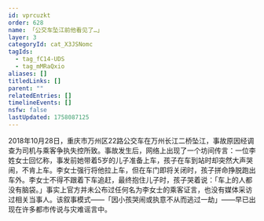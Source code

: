```yaml
---
id: vprcuzkt
order: 628
name: 「公交车坠江前他看见了…」
layer: 3
categoryId: cat_X3JSNomc
tagIds:
  - tag_fC14-UDS
  - tag_mMRaQxio
aliases: []
titledLinks: []
parent: ""
relatedEntries: []
timelineEvents: []
nsfw: false
lastUpdated: 1758087125
---
```


2018年10月28日，重庆市万州区22路公交车在万州长江二桥坠江，事故原因经调查为司机与乘客争执失控所致。事故发生后，网络上出现了一个坊间传言：一位李姓女士回忆称，事发前她带着5岁的儿子准备上车，孩子在车到站时却突然大声哭闹，不肯上车。李女士强行将他拉上车，但在车门即将关闭时，孩子拼命挣脱跑出车外。李女士不得不跟着下车追赶，最终抱住儿子时，孩子哭着说：「车上的人都没有脑袋。」事实上官方并未公布过任何名为李女士的乘客证言，也没有媒体采访过相关当事人。该叙事模式——「因小孩哭闹或执意不从而逃过一劫」——早已出现在许多都市传说与灾难谣言中。
